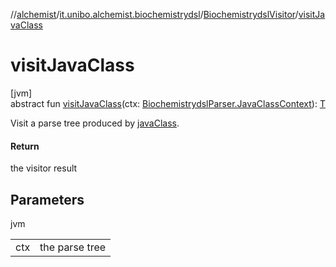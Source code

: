 //[alchemist](../../../index.md)/[it.unibo.alchemist.biochemistrydsl](../index.md)/[BiochemistrydslVisitor](index.md)/[visitJavaClass](visit-java-class.md)

# visitJavaClass

[jvm]\
abstract fun [visitJavaClass](visit-java-class.md)(ctx: [BiochemistrydslParser.JavaClassContext](../-biochemistrydsl-parser/-java-class-context/index.md)): [T](../../it.unibo.alchemist.model.implementations.environments/-limited-continuos2-d/index.md)

Visit a parse tree produced by [javaClass](../-biochemistrydsl-parser/java-class.md).

#### Return

the visitor result

## Parameters

jvm

| | |
|---|---|
| ctx | the parse tree |
